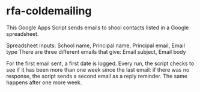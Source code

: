 # rfa-coldemailing
This Google Apps Script sends emails to shool contacts listed in a Google spreadsheet.

Spreadsheet inputs: School name, Principal name, Principal email, Email type
There are three different emails that give: Email subject, Email body

For the first email sent, a first date is logged. Every run, the script checks to see if it has been more than one week since the last email: if there was no response, the script sends a second email as a reply reminder. The same happens after one more week.

